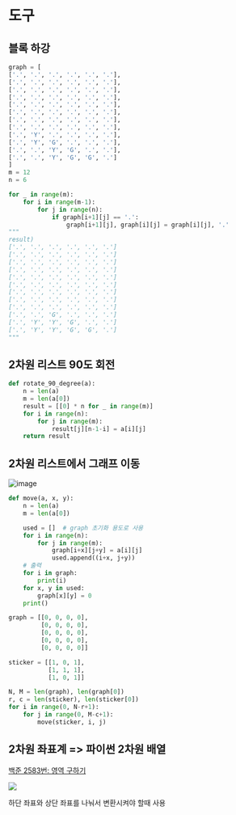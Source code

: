 # 도구
## 블록 하강
```python
graph = [
['.', '.', '.', '.', '.', '.'],
['.', '.', '.', '.', '.', '.'],
['.', '.', '.', '.', '.', '.'],
['.', '.', '.', '.', '.', '.'],
['.', '.', '.', '.', '.', '.'],
['.', '.', '.', '.', '.', '.'],
['.', '.', '.', '.', '.', '.'],
['.', '.', '.', '.', '.', '.'],
['.', 'Y', '.', '.', '.', '.'],
['.', 'Y', 'G', '.', '.', '.'],
['.', '.', 'Y', 'G', '.', '.'],
['.', '.', 'Y', 'G', 'G', '.']
]
m = 12
n = 6

for _ in range(m):
    for i in range(m-1):
        for j in range(n):
            if graph[i+1][j] == '.':
                graph[i+1][j], graph[i][j] = graph[i][j], '.'
"""
result)
['.', '.', '.', '.', '.', '.']
['.', '.', '.', '.', '.', '.']
['.', '.', '.', '.', '.', '.']
['.', '.', '.', '.', '.', '.']
['.', '.', '.', '.', '.', '.']
['.', '.', '.', '.', '.', '.']
['.', '.', '.', '.', '.', '.']
['.', '.', '.', '.', '.', '.']
['.', '.', '.', '.', '.', '.']
['.', '.', 'G', '.', '.', '.']
['.', 'Y', 'Y', 'G', '.', '.']
['.', 'Y', 'Y', 'G', 'G', '.']
"""
```

## 2차원 리스트 90도 회전
```python
def rotate_90_degree(a):
    n = len(a)
    m = len(a[0])
    result = [[0] * n for _ in range(m)]
    for i in range(n):
        for j in range(m):
            result[j][n-1-i] = a[i][j]
    return result
```
## 2차원 리스트에서 그래프 이동
![image](https://user-images.githubusercontent.com/70372188/218017723-5e538ff0-c5ab-466c-8fee-71777d8d969c.png)
```python
def move(a, x, y):
    n = len(a)
    m = len(a[0])

    used = []  # graph 초기화 용도로 사용
    for i in range(n):
        for j in range(m):
            graph[i+x][j+y] = a[i][j]
            used.append((i+x, j+y))
    # 출력
    for i in graph:
        print(i)
    for x, y in used:
        graph[x][y] = 0
    print()

graph = [[0, 0, 0, 0],
         [0, 0, 0, 0],
         [0, 0, 0, 0],
         [0, 0, 0, 0],
         [0, 0, 0, 0]]

sticker = [[1, 0, 1],
           [1, 1, 1],
           [1, 0, 1]]

N, M = len(graph), len(graph[0])
r, c = len(sticker), len(sticker[0])
for i in range(0, N-r+1):
    for j in range(0, M-c+1):
        move(sticker, i, j)
```









## 2차원 좌표계 => 파이썬 2차원 배열

[백준 2583번: 영역 구하기](https://velog.io/@legowww/%EB%B0%B1%EC%A4%80-2583%EB%B2%88-%EC%98%81%EC%97%AD-%EA%B5%AC%ED%95%98%EA%B8%B0)

![](https://velog.velcdn.com/images/legowww/post/42b3ada9-7f64-4d88-b924-d7e23f56fd5c/image.png)

하단 좌표와 상단 좌표를 나눠서 변환시켜야 할때 사용
